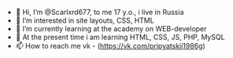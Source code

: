 - 👋 Hi, I’m @Scarlxrd677, to me 17 y.o., i live in Russia
- 👀 I’m interested in site layouts, CSS, HTML
- 🌱 I’m currently learning at the academy on WEB-developer
- 🌱 At the present time i am learning HTML, CSS, JS, PHP, MySQL
- 📫 How to reach me vk - (https://vk.com/pripyatskii1986g)

<!---
Scarlxrd677/Scarlxrd677 is a ✨ special ✨ repository because its `README.md` (this file) appears on your GitHub profile.
You can click the Preview link to take a look at your changes.
--->

